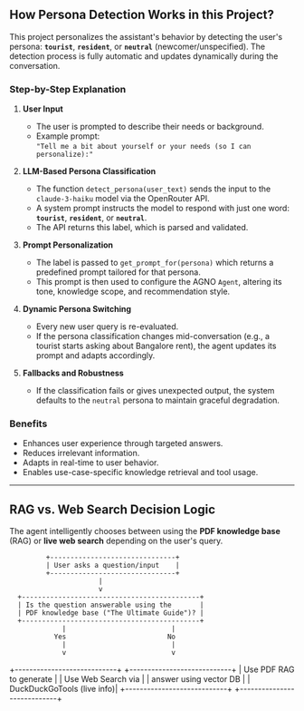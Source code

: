 ## How Persona Detection Works in this Project?

This project personalizes the assistant's behavior by detecting the user's persona: **`tourist`**, **`resident`**, or **`neutral`** (newcomer/unspecified). The detection process is fully automatic and updates dynamically during the conversation.

### Step-by-Step Explanation

1. **User Input**
   - The user is prompted to describe their needs or background.
   - Example prompt:  
     `"Tell me a bit about yourself or your needs (so I can personalize):"`

2. **LLM-Based Persona Classification**
   - The function `detect_persona(user_text)` sends the input to the `claude-3-haiku` model via the OpenRouter API.
   - A system prompt instructs the model to respond with just one word:  
     **`tourist`**, **`resident`**, or **`neutral`**.
   - The API returns this label, which is parsed and validated.

3. **Prompt Personalization**
   - The label is passed to `get_prompt_for(persona)` which returns a predefined prompt tailored for that persona.
   - This prompt is then used to configure the AGNO `Agent`, altering its tone, knowledge scope, and recommendation style.

4. **Dynamic Persona Switching**
   - Every new user query is re-evaluated.
   - If the persona classification changes mid-conversation (e.g., a tourist starts asking about Bangalore rent), the agent updates its prompt and adapts accordingly.

5. **Fallbacks and Robustness**
   - If the classification fails or gives unexpected output, the system defaults to the `neutral` persona to maintain graceful degradation.

### Benefits

- Enhances user experience through targeted answers.
- Reduces irrelevant information.
- Adapts in real-time to user behavior.
- Enables use-case-specific knowledge retrieval and tool usage.

---

## RAG vs. Web Search Decision Logic

The agent intelligently chooses between using the **PDF knowledge base** (RAG) or **live web search** depending on the user's query.

             +-------------------------------+
             | User asks a question/input    |
             +-------------------------------+
                          |
                          v
      +--------------------------------------------+
      | Is the question answerable using the       |
      | PDF knowledge base ("The Ultimate Guide")? |
      +--------------------------------------------+
                 |                          |
               Yes                         No
                 |                          |
                 v                          v
  +----------------------------+     +----------------------------+
  | Use PDF RAG to generate    |     | Use Web Search via         |
  | answer using vector DB     |     | DuckDuckGoTools (live info)|
  +----------------------------+     +----------------------------+





